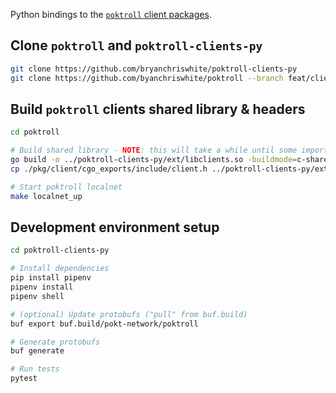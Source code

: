 Python bindings to the [`poktroll` client packages](https://pkg.go.dev/github.com/pokt-network/poktroll@v0.0.10/pkg/client).

## Clone `poktroll` and `poktroll-clients-py`
```bash
git clone https://github.com/bryanchriswhite/poktroll-clients-py
git clone https://github.com/byanchriswhite/poktroll --branch feat/client-cgo
```

## Build `poktroll` clients shared library & headers
```bash
cd poktroll

# Build shared library - NOTE: this will take a while until some import optimizations are done.
go build -o ../poktroll-clients-py/ext/libclients.so -buildmode=c-shared ./pkg/client/cgo_exports
cp ./pkg/client/cgo_exports/include/client.h ../poktroll-clients-py/ext/client.h

# Start poktroll localnet
make localnet_up
```

## Development environment setup
```bash
cd poktroll-clients-py

# Install dependencies
pip install pipenv
pipenv install
pipenv shell

# (optional) Update protobufs ("pull" from buf.build)
buf export buf.build/pokt-network/poktroll

# Generate protobufs
buf generate

# Run tests
pytest
```